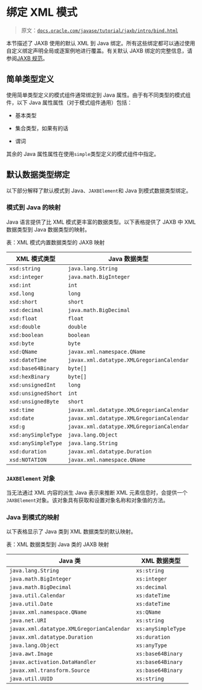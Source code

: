 # 绑定 XML 模式

> 原文：[`docs.oracle.com/javase/tutorial/jaxb/intro/bind.html`](https://docs.oracle.com/javase/tutorial/jaxb/intro/bind.html)

本节描述了 JAXB 使用的默认 XML 到 Java 绑定。所有这些绑定都可以通过使用自定义绑定声明全局或逐案例地进行覆盖。有关默认 JAXB 绑定的完整信息，请参阅[JAXB 规范](http://jaxb.java.net)。

## 简单类型定义

使用简单类型定义的模式组件通常绑定到 Java 属性。由于有不同类型的模式组件，以下 Java 属性属性（对于模式组件通用）包括：

+   基本类型

+   集合类型，如果有的话

+   谓词

其余的 Java 属性属性在使用`simple`类型定义的模式组件中指定。

## 默认数据类型绑定

以下部分解释了默认模式到 Java、`JAXBElement`和 Java 到模式数据类型绑定。

### 模式到 Java 的映射

Java 语言提供了比 XML 模式更丰富的数据类型。以下表格提供了 JAXB 中 XML 数据类型到 Java 数据类型的映射。

表：XML 模式内置数据类型的 JAXB 映射

| XML 模式类型 | Java 数据类型 |
| --- | --- |
| `xsd:string` | `java.lang.String` |
| `xsd:integer` | `java.math.BigInteger` |
| `xsd:int` | `int` |
| `xsd.long` | `long` |
| `xsd:short` | `short` |
| `xsd:decimal` | `java.math.BigDecimal` |
| `xsd:float` | `float` |
| `xsd:double` | `double` |
| `xsd:boolean` | `boolean` |
| `xsd:byte` | `byte` |
| `xsd:QName` | `javax.xml.namespace.QName` |
| `xsd:dateTime` | `javax.xml.datatype.XMLGregorianCalendar` |
| `xsd:base64Binary` | `byte[]` |
| `xsd:hexBinary` | `byte[]` |
| `xsd:unsignedInt` | `long` |
| `xsd:unsignedShort` | `int` |
| `xsd:unsignedByte` | `short` |
| `xsd:time` | `javax.xml.datatype.XMLGregorianCalendar` |
| `xsd:date` | `javax.xml.datatype.XMLGregorianCalendar` |
| `xsd:g` | `javax.xml.datatype.XMLGregorianCalendar` |
| `xsd:anySimpleType` | `java.lang.Object` |
| `xsd:anySimpleType` | `java.lang.String` |
| `xsd:duration` | `javax.xml.datatype.Duration` |
| `xsd:NOTATION` | `javax.xml.namespace.QName` |

### `JAXBElement` 对象

当无法通过 XML 内容的派生 Java 表示来推断 XML 元素信息时，会提供一个`JAXBElement`对象。该对象具有获取和设置对象名称和对象值的方法。

### Java 到模式的映射

以下表格显示了 Java 类到 XML 数据类型的默认映射。

表：XML 数据类型到 Java 类的 JAXB 映射

| Java 类 | XML 数据类型 |
| --- | --- |
| `java.lang.String` | `xs:string` |
| `java.math.BigInteger` | `xs:integer` |
| `java.math.BigDecimal` | `xs:decimal` |
| `java.util.Calendar` | `xs:dateTime` |
| `java.util.Date` | `xs:dateTime` |
| `javax.xml.namespace.QName` | `xs:QName` |
| `java.net.URI` | `xs:string` |
| `javax.xml.datatype.XMLGregorianCalendar` | `xs:anySimpleType` |
| `javax.xml.datatype.Duration` | `xs:duration` |
| `java.lang.Object` | `xs:anyType` |
| `java.awt.Image` | `xs:base64Binary` |
| `javax.activation.DataHandler` | `xs:base64Binary` |
| `javax.xml.transform.Source` | `xs:base64Binary` |
| `java.util.UUID` | `xs:string` |

